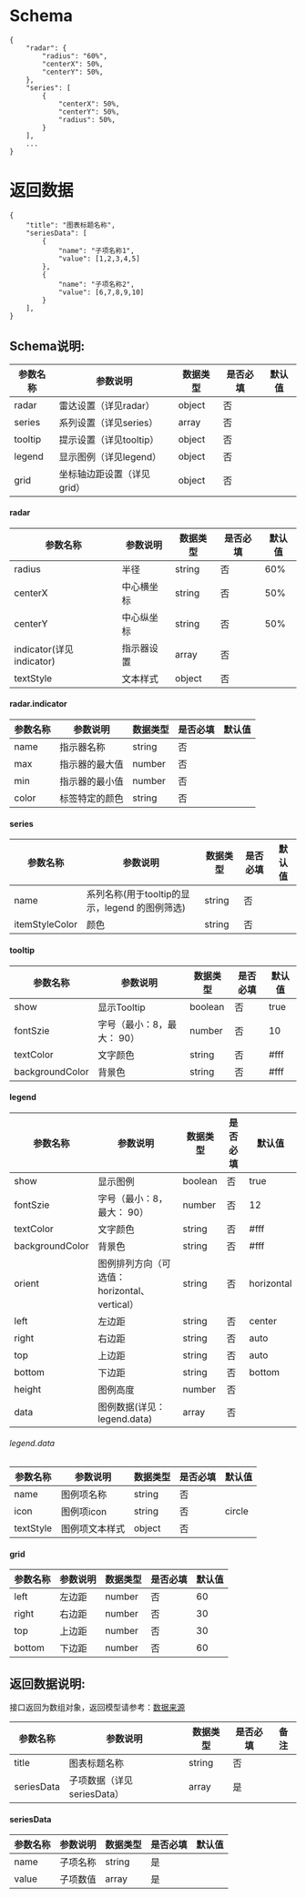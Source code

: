 # Schema

```
{
    "radar": {
		"radius": "60%",
		"centerX": 50%,
		"centerY": 50%,
	},
    "series": [
		{
			"centerX": 50%,
			"centerY": 50%,
			"radius": 50%,
		}
	],
	...
}
```

# 返回数据
```
{
    "title": "图表标题名称",
    "seriesData": [
		{
			"name": "子项名称1",
			"value": [1,2,3,4,5]
		},
		{
			"name": "子项名称2",
			"value": [6,7,8,9,10]
		}
	],
}
```

## Schema说明:
| 参数名称 | 参数说明 | 数据类型 | 是否必填 | 默认值 |
|--|--|--|--| -- |
| radar | 雷达设置（详见radar） | object | 否 |  |
| series | 系列设置（详见series） | array | 否 |  |
| tooltip | 提示设置（详见tooltip） | object | 否 | |
| legend | 显示图例（详见legend）| object | 否 |  |
| grid | 坐标轴边距设置（详见grid） | object | 否 |  |

#### radar
| 参数名称 | 参数说明 | 数据类型 | 是否必填 | 默认值 |
|--|--|--|--| -- |
| radius | 半径 | string | 否 | 60% |
| centerX | 中心横坐标 | string | 否 | 50% |
| centerY | 中心纵坐标 | string | 否 | 50% |
| indicator(详见indicator) | 指示器设置 | array | 否 |  |
| textStyle | 文本样式 | object | 否 |  |

#### radar.indicator
| 参数名称 | 参数说明 | 数据类型 | 是否必填 | 默认值 |
|--|--|--|--| -- |
| name | 指示器名称 | string | 否 |  |
| max | 指示器的最大值 | number | 否 |  |
| min | 指示器的最小值 | number | 否 |  |
| color | 标签特定的颜色 | string | 否 |  |

#### series
| 参数名称 | 参数说明 | 数据类型 | 是否必填 | 默认值 |
|--|--|--|--| -- |
| name | 系列名称(用于tooltip的显示，legend 的图例筛选) | string | 否 |  |
| itemStyleColor | 颜色 | string | 否 |  |

#### tooltip
| 参数名称 | 参数说明 | 数据类型 | 是否必填 | 默认值 |
|--|--|--|--| -- |
| show | 显示Tooltip | boolean | 否 | true |
| fontSzie | 字号（最小：8，最大： 90） | number | 否 | 10 |
| textColor | 文字颜色 | string | 否 | #fff |
| backgroundColor  | 背景色 | string | 否 | #fff |

#### legend
| 参数名称 | 参数说明 | 数据类型 | 是否必填 | 默认值 |
|--|--|--|--| -- |
| show | 显示图例 | boolean | 否 | true |
| fontSzie | 字号（最小：8，最大： 90） | number | 否 | 12 |
| textColor | 文字颜色 | string | 否 | #fff |
| backgroundColor  | 背景色 | string | 否 | #fff |
| orient | 图例排列方向（可选值：horizontal、vertical） | string | 否 | horizontal |
| left | 左边距 | string | 否 | center |
| right | 右边距 | string | 否 | auto |
| top | 上边距 | string | 否 | auto |
| bottom | 下边距 | string | 否 | bottom |
| height | 图例高度 | number | 否 |  |
| data | 图例数据(详见：legend.data) | array | 否 |  |

###### legend.data
| 参数名称 | 参数说明 | 数据类型 | 是否必填 | 默认值 |
|--|--|--|--| -- |
| name | 图例项名称 | string | 否 |  |
| icon | 图例项icon | string | 否 | circle |
| textStyle | 图例项文本样式 | object | 否 |  |

#### grid
| 参数名称 | 参数说明 | 数据类型 | 是否必填 | 默认值 |
|--|--|--|--| -- |
| left | 左边距 | number | 否 | 60 |
| right | 右边距 | number | 否 | 30 |
| top | 上边距 | number | 否 | 30 |
| bottom | 下边距 | number | 否 | 60 |


## 返回数据说明:
接口返回为数组对象，返回模型请参考：[数据来源](/数据来源.md)

| 参数名称 | 参数说明 | 数据类型 | 是否必填 | 备注 |
|--|--|--|--| -- |
| title | 图表标题名称 | string | 否 |  |
| seriesData | 子项数据（详见seriesData） | array | 是 |  |

#### seriesData
| 参数名称 | 参数说明 | 数据类型 | 是否必填 | 默认值 |
|--|--|--|--| -- |
| name | 子项名称 | string | 是 |  |
| value | 子项数值 | array | 是 |  |
